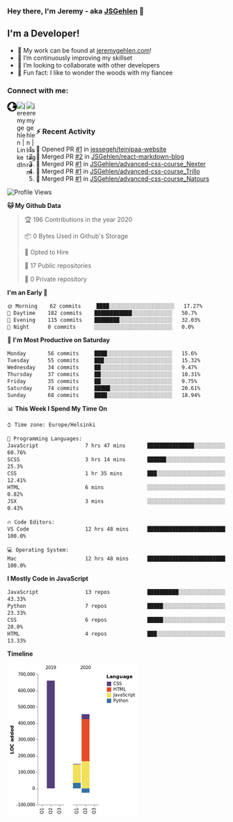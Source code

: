 ### Hey there, I'm Jeremy - aka [JSGehlen][website] 👋

## I'm a Developer! 
- 🔭  My work can be found at [jeremygehlen.com][website]!
- 🌱  I’m continuously improving my skillset
- 👯  I’m looking to collaborate with other developers
- 🌲  Fun fact: I like to wonder the woods with my fiancee

### Connect with me:

[<img align="left" alt="jeremygehlen.com" width="22px" src="https://raw.githubusercontent.com/iconic/open-iconic/master/svg/globe.svg" />][website]
[<img align="left" alt="jeremygehlen | LinkedIn" width="22px" src="https://simpleicons.org/icons/linkedin.svg" />][linkedin]
[<img align="left" alt="jeremygehlen | Instagram" width="22px" src="https://simpleicons.org/icons/instagram.svg" />][instagram]

<br />
<br />


### ⚡️ Recent Activity

<!--START_SECTION:activity-->
1. 💪 Opened PR [#1](https://github.com//jessegeh/teinipaa-website/pull/1) in [jessegeh/teinipaa-website](https://github.com//jessegeh/teinipaa-website)
2. 🎉 Merged PR [#2](https://github.com//JSGehlen/react-markdown-blog/pull/2) in [JSGehlen/react-markdown-blog](https://github.com//JSGehlen/react-markdown-blog)
3. 🎉 Merged PR [#1](https://github.com//JSGehlen/advanced-css-course_Nexter/pull/1) in [JSGehlen/advanced-css-course_Nexter](https://github.com//JSGehlen/advanced-css-course_Nexter)
4. 🎉 Merged PR [#1](https://github.com//JSGehlen/advanced-css-course_Trillo/pull/1) in [JSGehlen/advanced-css-course_Trillo](https://github.com//JSGehlen/advanced-css-course_Trillo)
5. 🎉 Merged PR [#1](https://github.com//JSGehlen/advanced-css-course_Natours/pull/1) in [JSGehlen/advanced-css-course_Natours](https://github.com//JSGehlen/advanced-css-course_Natours)
<!--END_SECTION:activity-->

<!--START_SECTION:waka-->
![Profile Views](http://img.shields.io/badge/Profile%20Views-8-blue)

**🐱 My Github Data** 

> 🏆 196 Contributions in the year 2020
 > 
> 📦 0 Bytes Used in Github's Storage 
 > 
> 💼 Opted to Hire
 > 
> 📜 17 Public repositories
 > 
> 🔑 0 Private repository 
 > 
**I'm an Early 🐤** 

```text
🌞 Morning    62 commits     ████░░░░░░░░░░░░░░░░░░░░░   17.27% 
🌆 Daytime    182 commits    ████████████░░░░░░░░░░░░░   50.7% 
🌃 Evening    115 commits    ████████░░░░░░░░░░░░░░░░░   32.03% 
🌙 Night      0 commits      ░░░░░░░░░░░░░░░░░░░░░░░░░   0.0%

```
📅 **I'm Most Productive on Saturday** 

```text
Monday       56 commits     ████░░░░░░░░░░░░░░░░░░░░░   15.6% 
Tuesday      55 commits     ███░░░░░░░░░░░░░░░░░░░░░░   15.32% 
Wednesday    34 commits     ██░░░░░░░░░░░░░░░░░░░░░░░   9.47% 
Thursday     37 commits     ██░░░░░░░░░░░░░░░░░░░░░░░   10.31% 
Friday       35 commits     ██░░░░░░░░░░░░░░░░░░░░░░░   9.75% 
Saturday     74 commits     █████░░░░░░░░░░░░░░░░░░░░   20.61% 
Sunday       68 commits     ████░░░░░░░░░░░░░░░░░░░░░   18.94%

```


📊 **This Week I Spend My Time On** 

```text
⌚︎ Time zone: Europe/Helsinki

💬 Programming Languages: 
JavaScript               7 hrs 47 mins       ███████████████░░░░░░░░░░   60.76% 
SCSS                     3 hrs 14 mins       ██████░░░░░░░░░░░░░░░░░░░   25.3% 
CSS                      1 hr 35 mins        ███░░░░░░░░░░░░░░░░░░░░░░   12.41% 
HTML                     6 mins              ░░░░░░░░░░░░░░░░░░░░░░░░░   0.82% 
JSX                      3 mins              ░░░░░░░░░░░░░░░░░░░░░░░░░   0.43%

🔥 Code Editors: 
VS Code                  12 hrs 48 mins      █████████████████████████   100.0%

💻 Operating System: 
Mac                      12 hrs 48 mins      █████████████████████████   100.0%

```

**I Mostly Code in JavaScript** 

```text
JavaScript               13 repos            ██████████░░░░░░░░░░░░░░░   43.33% 
Python                   7 repos             █████░░░░░░░░░░░░░░░░░░░░   23.33% 
CSS                      6 repos             █████░░░░░░░░░░░░░░░░░░░░   20.0% 
HTML                     4 repos             ███░░░░░░░░░░░░░░░░░░░░░░   13.33%

```


**Timeline**

![Chart not found](https://github.com/JSGehlen/JSGehlen/blob/master/charts/bar_graph.png) 


<!--END_SECTION:waka-->

[website]: https://jeremygehlen.com
[instagram]: https://www.instagram.com/jeremygehlen/
[linkedin]: https://www.linkedin.com/in/jeremy-gehlen/
